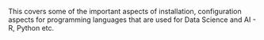 
This covers some of the important aspects of installation, configuration aspects for programming languages that are used for Data Science and AI - R, Python etc.
